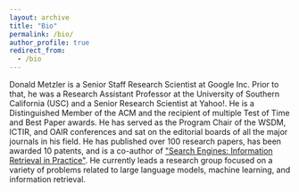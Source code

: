 ```yaml
---
layout: archive
title: "Bio"
permalink: /bio/
author_profile: true
redirect_from:
  - /bio
---
```


Donald Metzler is a Senior Staff Research Scientist at Google Inc. Prior to
that, he was a Research Assistant Professor at the University of Southern
California (USC) and a Senior Research Scientist at Yahoo!. He is a
Distinguished Member of the ACM and the recipient of multiple Test of Time and
Best Paper awards.  He has served as the Program Chair of the WSDM, ICTIR, and
OAIR conferences and sat on the editorial boards of all the major journals in
his field. He has published over 100 research papers, has been awarded 10
patents, and is a co-author of ["Search Engines: Information Retrieval in Practice"](https://ciir.cs.umass.edu/irbook/).
He currently leads a research group focused on a variety of problems related to
large language models, machine learning, and information retrieval.
